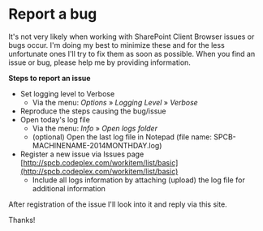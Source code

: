 # Report a bug
It's not very likely when working with SharePoint Client Browser issues or bugs occur. I'm doing my best to minimize these and for the less unfortunate ones I'll try to fix them as soon as possible. When you find an issue or bug, please help me by providing information.

**Steps to report an issue**
* Set logging level to Verbose
	* Via the menu: _Options_ » _Logging Level_ » _Verbose_
* Reproduce the steps causing the bug/issue
* Open today's log file
	* Via the menu: _Info_ » _Open_ _logs_ _folder_
	* (optional) Open the last log file in Notepad (file name: SPCB-MACHINENAME-2014MONTHDAY.log)
* Register a new issue via Issues page [http://spcb.codeplex.com/workitem/list/basic](http://spcb.codeplex.com/workitem/list/basic)
	* Include all logs information by attaching (upload) the log file for additional information

After registration of the issue I'll look into it and reply via this site. 

Thanks!